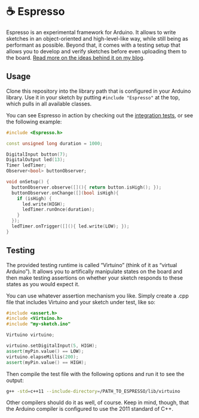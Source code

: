 # ☕️ Espresso

Espresso is an experimental framework for Arduino. It allows to write sketches in an object-oriented and high-level-like way, while still being as performant as possible. Beyond that, it comes with a testing setup that allows you to develop and verify sketches before even uploading them to the board. [Read more on the ideas behind it on my blog](https://www.jotaen.net/e7ewR).

## Usage

Clone this repository into the library path that is configured in your Arduino library. Use it in your sketch by putting `#include "Espresso"` at the top, which pulls in all available classes.

You can see Espresso in action by checking out the [integration tests](test/integration-tests), or see the following example:

```cpp
#include <Espresso.h>

const unsigned long duration = 1000;

DigitalInput button(7);
DigitalOutput led(13);
Timer ledTimer;
Observer<bool> buttonObserver;

void onSetup() {
  buttonObserver.observe([](){ return button.isHigh(); });
  buttonObserver.onChange([](bool isHigh){
    if (isHigh) {
      led.write(HIGH);
      ledTimer.runOnce(duration);
    }
  });
  ledTimer.onTrigger([](){ led.write(LOW); });
}
```

## Testing

The provided testing runtime is called “Virtuino” (think of it as “virtual Arduino”). It allows you to artifically manipulate states on the board and then make testing assertions on whether your sketch responds to these states as you would expect it.

You can use whatever assertion mechanism you like. Simply create a .cpp file that includes Virtuino and your sketch under test, like so:

```cpp
#include <assert.h>
#include <Virtuino.h>
#include "my-sketch.ino"

Virtuino virtuino;

virtuino.setDigitalInput(5, HIGH);
assert(myPin.value() == LOW);
virtuino.elapseMillis(200);
assert(myPin.value() == HIGH);
```

Then compile the test file with the following options and run it to see the output:

```bash
g++ -std=c++11 --include-directory=/PATH_TO_ESPRESSO/lib/virtuino
```

Other compilers should do it as well, of course. Keep in mind, though, that the Arduino compiler is configured to use the 2011 standard of C++.
